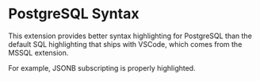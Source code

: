 # PostgreSQL Syntax

This extension provides better syntax highlighting for PostgreSQL than the default SQL highlighting that ships with VSCode, which comes from the MSSQL extension.

For example, JSONB subscripting is properly highlighted.
